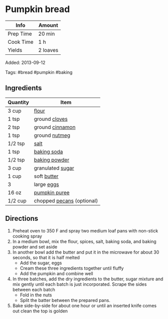 # Pumpkin bread

| Info      | Amount   |
| --------- | -------- |
| Prep Time | 20 min   |
| Cook Time | 1 h      |
| Yields    | 2 loaves |

Added: 2013-09-12

Tags: #bread #pumpkin #baking

## Ingredients

| Quantity | Item                                                 |
| -------- | ---------------------------------------------------- |
| 3 cup    | [flour](../Ingredients/flour.md)                     |
| 1 tsp    | ground [cloves](../Ingredients/cloves.md)            |
| 2 tsp    | ground [cinnamon](../Ingredients/cinnamon.md)        |
| 1 tsp    | ground [nutmeg](../Ingredients/nutmeg.md)            |
| 1/2 tsp  | [salt](../Ingredients/salt.md)                       |
| 1 tsp    | [baking soda](../Ingredients/baking%20soda.md)         |
| 1/2 tsp  | [baking powder](../Ingredients/baking%20powder.md)     |
| 3 cup    | granulated [sugar](../Ingredients/sugar.md)          |
| 1 cup    | soft [butter](../Ingredients/butter.md)              |
| 3        | large [eggs](../Ingredients/egg.md)                  |
| 16 oz    | [pumpkin puree](../Ingredients/pumpkin%20puree.md)     |
| 1/2 cup  | chopped [pecans](../Ingredients/pecan.md) (optional) |

## Directions

1. Preheat oven to 350 F and spray two medium loaf pans with non-stick cooking spray
2. In a medium bowl, mix the flour, spices, salt, baking soda, and baking powder and set aside
3. In another bowl add the butter and put it in the microwave for about 30 seconds, so that it is half melted
    * Add the sugar, eggs
    * Cream these three ingredients together until fluffy
    * Add the pumpkin and combine well
4. In three batches, add the dry ingredients to the butter, sugar mixture and mix gently until each batch is just incorporated. Scrape the sides between each batch
    * Fold in the nuts
    * Split the batter between the prepared pans.
5. Bake side-by-side for about one hour or until an inserted knife comes out clean the top is golden
